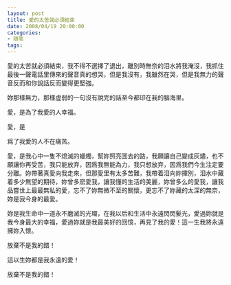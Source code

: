 ```yaml
---
layout: post
title: 愛的太苦就必須結束
date: 2008/04/19 20:00:00
categories: 
- 随笔
tags: 
---
```


愛的太苦就必須結束，我不得不選擇了退出，離別時無奈的泪水將我淹沒，我抓住最後一聲電話里傳來的聲音真的想哭，但是我沒有，我雖然在哭，但是我無力的聲音反而和你說話反而變得更堅強。

妳那樣無力，那樣虛弱的一句沒有說完的話至今都印在我的腦海里。

愛，是為了我愛的人幸福。

愛，是

爲了我愛的人不在痛苦。

愛，是我心中一隻不熄滅的蠟燭，幫妳照亮囬去的路，我願讓自己變成灰燼，也不願讓你再受苦，我只能放弃，因爲我無能為力，我只想放弃，因爲我們今生注定要分離。妳帶著真愛向我走來，但那愛里有太多苦難，我帶着泪向妳揮別，泪水中藏着多少無望的期待，妳曾多麽愛我，讓我懂的生活的美麗，妳曾多么的愛我，讓我品嘗世上最最無私的愛，忘不了妳無微不至的關懷，更忘不了妳藏的太深的無奈，妳是我今身的最愛。

妳是我生命中一道永不磨滅的光環，在我以后和生活中永遠閃閃髮光，愛過妳就是我今身最大的幸福，愛過妳就是我最美好的回憶，再見了我的愛！這一生我將永遠擁妳入懷。

放棄不是我的錯！

這以生妳都是我永遠的愛！

放棄不是我的錯！
